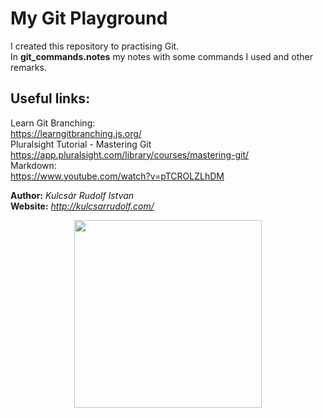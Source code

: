 # My Git Playground

I created this repository to practising Git.  
In **git_commands.notes** my notes with some commands I used and other remarks.

<!-- This is just a comment -->

## Useful links:
Learn Git Branching:  
https://learngitbranching.js.org/  
Pluralsight Tutorial - Mastering Git  
https://app.pluralsight.com/library/courses/mastering-git/  
Markdown:  
https://www.youtube.com/watch?v=pTCROLZLhDM


**Author:** *Kulcsár Rudolf Istvan*  
**Website:** *http://kulcsarrudolf.com/*

<!-- Looking for a better solution -->
<p align="center">
  <img width="300" src="https://res.cloudinary.com/teepublic/image/private/s--zsyGZPE5--/t_Preview/b_rgb:191920,c_limit,f_jpg,h_630,q_90,w_630/v1506054393/production/designs/1922762_1.jpg">
</p>

